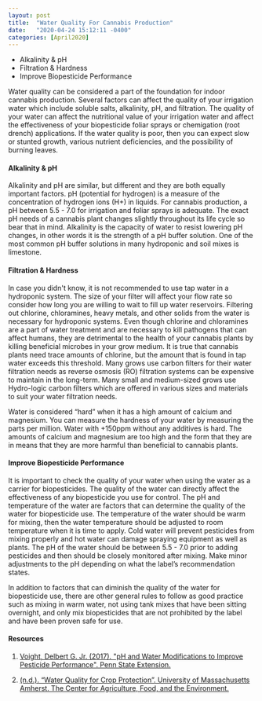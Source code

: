 ```yaml
---
layout: post
title:  "Water Quality For Cannabis Production"
date:   "2020-04-24 15:12:11 -0400"
categories: [April2020]
---
```




* Alkalinity & pH
* Filtration & Hardness
* Improve Biopesticide Performance 





Water quality can be considered a part of the foundation for indoor cannabis production. Several factors can affect the quality of your irrigation water which include soluble salts, alkalinity, pH, and filtration. The quality of your water can affect the nutritional value of your irrigation water and affect the effectiveness of your biopesticide foliar sprays or chemigation (root drench) applications. If the water quality is poor, then you can expect slow or stunted growth, various nutrient deficiencies, and the possibility of burning leaves. 



#### Alkalinity & pH
Alkalinity and pH are similar, but different and they are both equally important factors. pH (potential for hydrogen) is a measure of the concentration of hydrogen ions (H+) in liquids. For cannabis production, a pH between 5.5 - 7.0 for irrigation and foliar sprays is adequate. The exact pH needs of a cannabis plant changes slightly throughout its life cycle so bear that in mind. Alkalinity is the capacity of water to resist lowering pH changes, in other words it is the strength of a pH buffer solution. One of the most common pH buffer solutions in many hydroponic and soil mixes is limestone. 



#### Filtration & Hardness
In case you didn't know, it is not recommended to use tap water in a hydroponic system. The size of your filter will affect your flow rate so consider how long you are willing to wait to fill up water reservoirs. Filtering out chlorine, chloramines, heavy metals, and other solids from the water is necessary for hydroponic systems. Even though chlorine and chloramines are a part of water treatment and are necessary to kill pathogens that can affect humans, they are detrimental to the health of your cannabis plants by killing beneficial microbes in your grow medium. It is true that cannabis plants need trace amounts of chlorine, but the amount that is found in tap water exceeds this threshold. Many grows use carbon filters for their water filtration needs as reverse osmosis (RO) filtration systems can be expensive to maintain in the long-term. Many small and medium-sized grows use Hydro-logic carbon filters which are offered in various sizes and materials to suit your water filtration needs. 

Water is considered “hard” when it has a high amount of calcium and magnesium. You can measure the hardness of your water by measuring the parts per million. Water with +150ppm without any additives is hard. The amounts of calcium and magnesium are too high and the form that they are in means that they are more harmful than beneficial to cannabis plants.



#### Improve Biopesticide Performance 
It is important to check the quality of your water when using the water as a carrier for biopesticides. The quality of the water can directly affect the effectiveness of any biopesticide you use for control. The pH and temperature of the water are factors that can determine the quality of the water for biopesticide use. The temperature of the water should be warm for mixing, then the water temperature should be adjusted to room temperature when it is time to apply. Cold water will prevent pesticides from mixing properly and hot water can damage spraying equipment as well as plants. The pH of the water should be between 5.5 - 7.0 prior to adding pesticides and then should be closely monitored after mixing. Make minor adjustments to the pH depending on what the label’s recommendation states. 

In addition to factors that can diminish the quality of the water for biopesticide use, there are other general rules to follow as good practice such as mixing in warm water, not using tank mixes that have been sitting overnight, and only mix biopesticides that are not prohibited by the label and have been proven safe for use. 



#### Resources
1. <a href="https://extension.psu.edu/ph-and-water-modifications-to-improve-pesticide-performance"> Voight, Delbert G. Jr. (2017). "pH and Water Modifications to Improve Pesticide Performance". Penn State Extension.</a>

2. <a href="https://ag.umass.edu/greenhouse-floriculture/greenhouse-best-management-practices-bmp-manual/water-quality-for-crop"> (n.d.). “Water Quality for Crop Protection”. University of Massachusetts Amherst. The Center for Agriculture, Food, and the Environment. 
</a>

